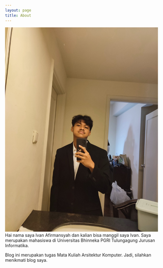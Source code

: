 ```yaml
---
layout: page
title: About
---
```


<span style="display:block;text-align:center">![alt](assets/img/ivan.jpeg)</span>
Hai nama saya Ivan Afirmansyah dan kalian bisa manggil saya Ivan. Saya merupakan mahasiswa di Universitas Bhinneka PGRI Tulungagung Jurusan Informatika.

Blog ini merupakan tugas Mata Kuliah Arsitektur Komputer. Jadi, silahkan menikmati blog saya.

